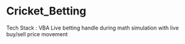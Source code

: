 # Cricket_Betting
Tech Stack : VBA
Live betting handle during math simulation with live buy/sell price movement
